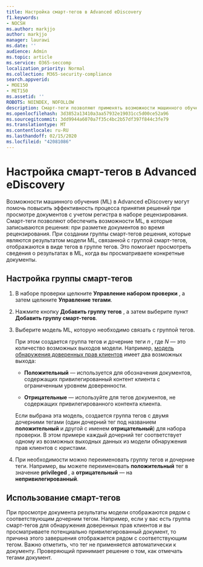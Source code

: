 ```yaml
---
title: Настройка смарт-тегов в Advanced eDiscovery
f1.keywords:
- NOCSH
ms.author: markjjo
author: markjjo
manager: laurawi
ms.date: ''
audience: Admin
ms.topic: article
ms.service: O365-seccomp
localization_priority: Normal
ms.collection: M365-security-compliance
search.appverid:
- MOE150
- MET150
ms.assetid: ''
ROBOTS: NOINDEX, NOFOLLOW
description: Смарт-теги позволяют применять возможности машинного обучения при просмотре контента в расширенном случае обнаружения электронных данных. Используйте группы смарт-тегов для отображения результатов моделей обнаружения машинного обучения, таких как модель полномочий клиентов с юристами.
ms.openlocfilehash: 3d3852a13410a3aa57932e19031cc5d00ce52a96
ms.sourcegitcommit: 3dd9944a6070a7f35c4bc2b57df397f844c3fe79
ms.translationtype: MT
ms.contentlocale: ru-RU
ms.lasthandoff: 02/15/2020
ms.locfileid: "42081086"
---
```

# <a name="set-up-smart-tags-in-advanced-ediscovery"></a>Настройка смарт-тегов в Advanced eDiscovery

Возможности машинного обучения (ML) в Advanced eDiscovery могут помочь повысить эффективность процесса принятия решений при просмотре документов с учетом регистра в наборе рецензирования. Смарт-теги позволяют обеспечить возможности ML, в которые записываются решения: при разметке документов во время рецензирования. При создании группы смарт-тегов решения, которые являются результатом модели ML, связанной с группой смарт-тегов, отображаются в виде тегов в группе тегов. Это помогает просмотреть сведения о результатах в ML, когда вы просматриваете конкретные документы.

## <a name="how-to-set-up-a-smart-tag-group"></a>Настройка группы смарт-тегов

1. В наборе проверки щелкните **Управление набором проверки** , а затем щелкните **Управление тегами**.

2. Нажмите кнопку **Добавить группу тегов** , а затем выберите пункт **Добавить группу смарт-тегов**.

3. Выберите модель ML, которую необходимо связать с группой тегов.
    
   При этом создается группа тегов и дочерние теги *n* , где *N* — это количество возможных выходов модели. Например, [модель обнаружения доверенных прав клиентов](attorney-privilege-detection.md) имеет два возможных выхода: 

   - **Положительный** — используется для обозначения документов, содержащих привилегированный контент клиента с ограниченным уровнем доверенности.
   
   - **Отрицательные** — используйте для тегов документов, не содержащих привилегированного контента клиента.
    
    Если выбрана эта модель, создается группа тегов с двумя дочерними тегами (один дочерний тег под названием **положительный** и другой с именем **отрицательный**) для набора проверки. В этом примере каждый дочерний тег соответствует одному из возможных выходных данных из модели обнаружения прав клиентов с юристами.

4. При необходимости можно переименовать группу тегов и дочерние теги. Например, вы можете переименовать **положительный** тег в значение **privileged** , а **отрицательный** — на **непривилегированный**.

## <a name="how-to-use-smart-tags"></a>Использование смарт-тегов

При просмотре документа результаты модели отображаются рядом с соответствующим дочерним тегом. Например, если у вас есть группа смарт-тегов для обнаружения доверенных прав клиентов и вы просматриваете потенциально привилегированный документ, то причина этого завершения отображается рядом с соответствующим тегом. Важно отметить, что тег не применяется автоматически к документу. Проверяющий принимает решение о том, как отмечать тегами документ.
